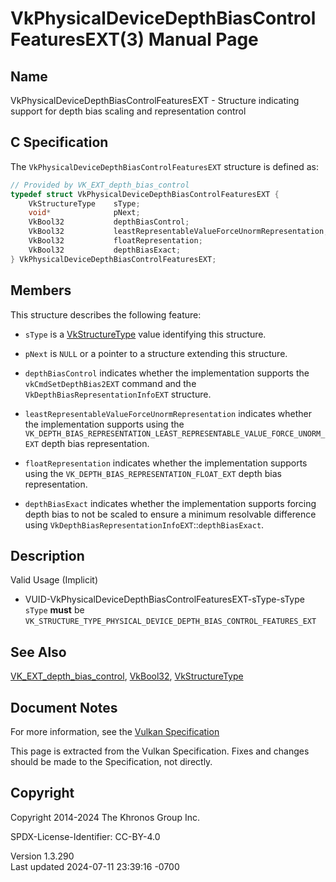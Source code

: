 # VkPhysicalDeviceDepthBiasControlFeaturesEXT(3) Manual Page

## Name

VkPhysicalDeviceDepthBiasControlFeaturesEXT - Structure indicating
support for depth bias scaling and representation control



## <a href="#_c_specification" class="anchor"></a>C Specification

The `VkPhysicalDeviceDepthBiasControlFeaturesEXT` structure is defined
as:

``` c
// Provided by VK_EXT_depth_bias_control
typedef struct VkPhysicalDeviceDepthBiasControlFeaturesEXT {
    VkStructureType    sType;
    void*              pNext;
    VkBool32           depthBiasControl;
    VkBool32           leastRepresentableValueForceUnormRepresentation;
    VkBool32           floatRepresentation;
    VkBool32           depthBiasExact;
} VkPhysicalDeviceDepthBiasControlFeaturesEXT;
```

## <a href="#_members" class="anchor"></a>Members

This structure describes the following feature:

- `sType` is a [VkStructureType](https://registry.khronos.org/vulkan/specs/1.3-extensions/man/html/VkStructureType.html) value identifying
  this structure.

- `pNext` is `NULL` or a pointer to a structure extending this
  structure.

- <span id="features-depthBiasControl"></span> `depthBiasControl`
  indicates whether the implementation supports the
  `vkCmdSetDepthBias2EXT` command and the
  `VkDepthBiasRepresentationInfoEXT` structure.

- <span id="features-leastRepresentableValueForceUnormRepresentation"></span>
  `leastRepresentableValueForceUnormRepresentation` indicates whether
  the implementation supports using the
  `VK_DEPTH_BIAS_REPRESENTATION_LEAST_REPRESENTABLE_VALUE_FORCE_UNORM_EXT`
  depth bias representation.

- <span id="features-floatRepresentation"></span> `floatRepresentation`
  indicates whether the implementation supports using the
  `VK_DEPTH_BIAS_REPRESENTATION_FLOAT_EXT` depth bias representation.

- <span id="features-depthBiasExact"></span> `depthBiasExact` indicates
  whether the implementation supports forcing depth bias to not be
  scaled to ensure a minimum resolvable difference using
  `VkDepthBiasRepresentationInfoEXT`::`depthBiasExact`.

## <a href="#_description" class="anchor"></a>Description

Valid Usage (Implicit)

- <a href="#VUID-VkPhysicalDeviceDepthBiasControlFeaturesEXT-sType-sType"
  id="VUID-VkPhysicalDeviceDepthBiasControlFeaturesEXT-sType-sType"></a>
  VUID-VkPhysicalDeviceDepthBiasControlFeaturesEXT-sType-sType  
  `sType` **must** be
  `VK_STRUCTURE_TYPE_PHYSICAL_DEVICE_DEPTH_BIAS_CONTROL_FEATURES_EXT`

## <a href="#_see_also" class="anchor"></a>See Also

[VK_EXT_depth_bias_control](https://registry.khronos.org/vulkan/specs/1.3-extensions/man/html/VK_EXT_depth_bias_control.html),
[VkBool32](https://registry.khronos.org/vulkan/specs/1.3-extensions/man/html/VkBool32.html), [VkStructureType](https://registry.khronos.org/vulkan/specs/1.3-extensions/man/html/VkStructureType.html)

## <a href="#_document_notes" class="anchor"></a>Document Notes

For more information, see the <a
href="https://registry.khronos.org/vulkan/specs/1.3-extensions/html/vkspec.html#VkPhysicalDeviceDepthBiasControlFeaturesEXT"
target="_blank" rel="noopener">Vulkan Specification</a>

This page is extracted from the Vulkan Specification. Fixes and changes
should be made to the Specification, not directly.

## <a href="#_copyright" class="anchor"></a>Copyright

Copyright 2014-2024 The Khronos Group Inc.

SPDX-License-Identifier: CC-BY-4.0

Version 1.3.290  
Last updated 2024-07-11 23:39:16 -0700
